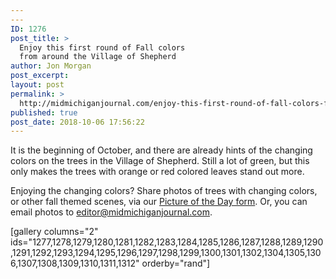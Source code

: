 ```yaml
---
---
ID: 1276
post_title: >
  Enjoy this first round of Fall colors
  from around the Village of Shepherd
author: Jon Morgan
post_excerpt:
layout: post
permalink: >
  http://midmichiganjournal.com/enjoy-this-first-round-of-fall-colors-from-around-the-village-of-shepherd
published: true
post_date: 2018-10-06 17:56:22
---
```

It is the beginning of October, and there are already hints of the changing colors on the trees in the Village of Shepherd. Still a lot of green, but this only makes the trees with orange or red colored leaves stand out more.

Enjoying the changing colors? Share photos of trees with changing colors, or other fall themed scenes, via our <a href="http://midmichiganjournal.com/potd">Picture of the Day form</a>. Or, you can email photos to <a href="mailto:editor@midmichiganjournal.com">editor@midmichiganjournal.com</a>.

[gallery columns="2" ids="1277,1278,1279,1280,1281,1282,1283,1284,1285,1286,1287,1288,1289,1290,1291,1292,1293,1294,1295,1296,1297,1298,1299,1300,1301,1302,1304,1305,1306,1307,1308,1309,1310,1311,1312" orderby="rand"]